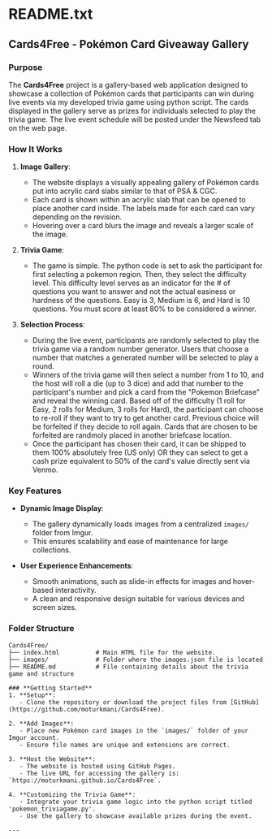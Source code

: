 # README.txt

## **Cards4Free - Pokémon Card Giveaway Gallery**

### **Purpose**
The **Cards4Free** project is a gallery-based web application designed to showcase a collection of Pokémon cards that participants can win during live events via my developed trivia game using python script. The cards displayed in the gallery serve as prizes for individuals selected to play the trivia game. The live event schedule will be posted under the Newsfeed tab on the web page. 

### **How It Works**
1. **Image Gallery**:
   - The website displays a visually appealing gallery of Pokémon cards put into acrylic card slabs similar to that of PSA & CGC.
   - Each card is shown within an acrylic slab that can be opened to place another card inside. The labels made for each card can vary depending on the revision.
   - Hovering over a card blurs the image and reveals a larger scale of the image.
     
2. **Trivia Game**:
   - The game is simple. The python code is set to ask the participant for first selecting a pokemon region. Then, they select the difficulty level. This difficulty level serves as an indicator for the # of questions you      want to answer and not the actual easiness or hardness of the questions. Easy is 3, Medium is 6, and Hard is 10 questions. You must score at least 80% to be considered a winner.

3. **Selection Process**:
   - During the live event, participants are randomly selected to play the trivia game via a random number generator. Users that choose a number that matches a generated number will be selected to play a round.
   - Winners of the trivia game will then select a number from 1 to 10, and the host will roll a die (up to 3 dice) and add that number to the participant's number and pick a card from the "Pokemon Briefcase" and reveal       the winning card. Based off of the difficulty (1 roll for Easy, 2 rolls for Medium, 3 rolls for Hard), the participant can choose to re-roll if they want to try to get another card. Previous choice will be forfeited      if they decide to roll again. Cards that are chosen to be forfeited are randmoly placed in another briefcase location.
   - Once the participant has chosen their card, it can be shipped to them 100% absolutely free (US only) OR they can select to get a cash prize equivalent to 50% of the card's value directly sent via Venmo. 

### **Key Features**
- **Dynamic Image Display**:
  - The gallery dynamically loads images from a centralized `images/` folder from Imgur.
  - This ensures scalability and ease of maintenance for large collections.
  
- **User Experience Enhancements**:
  - Smooth animations, such as slide-in effects for images and hover-based interactivity.
  - A clean and responsive design suitable for various devices and screen sizes.

### **Folder Structure**
```
Cards4Free/
├── index.html          # Main HTML file for the website.
├── images/             # Folder where the images.json file is located
├── README.md           # File containing details about the trivia game and structure

### **Getting Started**
1. **Setup**:
   - Clone the repository or download the project files from [GitHub](https://github.com/moturkmani/Cards4Free).

2. **Add Images**:
   - Place new Pokémon card images in the `images/` folder of your Imgur account.
   - Ensure file names are unique and extensions are correct.

3. **Host the Website**:
   - The website is hosted using GitHub Pages.
   - The live URL for accessing the gallery is: `https://moturkmani.github.io/Cards4Free`.

4. **Customizing the Trivia Game**:
   - Integrate your trivia game logic into the python script titled 'pokemon_triviagame.py'.
   - Use the gallery to showcase available prizes during the event.

---
